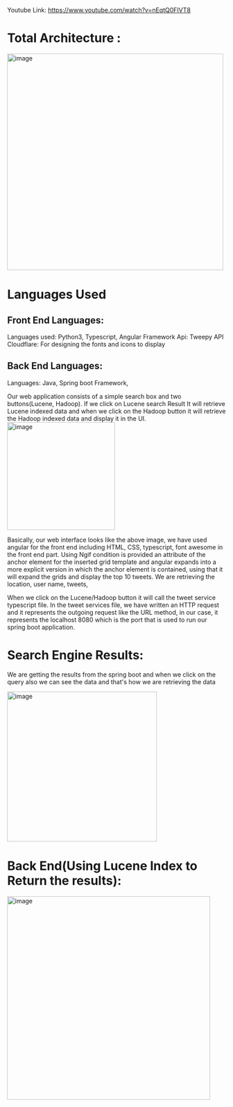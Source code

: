 Youtube Link: https://www.youtube.com/watch?v=nEqtQ0FIVT8

# Total Architecture : 

<img width="498" alt="image" src="https://github.com/madhuammulu8/Twitter-Search-Enginee-FullStack-Search-Enginee-Website/assets/65707202/4af6880a-ba04-4271-8b3f-48293ee31cd8">

# Languages Used

## Front End Languages:
Languages used: Python3, Typescript, Angular Framework
Api: Tweepy API
Cloudflare: For designing the fonts and icons to display

## Back End Languages:
Languages: Java, Spring boot Framework,

Our web application consists of a simple search box and two buttons(Lucene, Hadoop). If we click on Lucene search Result It will retrieve Lucene indexed data and when we click on the Hadoop button it will retrieve the Hadoop indexed data and display it in the UI.
<img width="248" alt="image" src="https://github.com/madhuammulu8/Twitter-Search-Enginee-FullStack-Search-Enginee-Website/assets/65707202/2a5d0292-cf40-486f-8227-8acb750fa8e1">

Basically, our web interface looks like the above image, we have used angular for the front end including HTML, CSS, typescript, font awesome in the front end part. Using Ngif condition is provided an attribute of the anchor element for the inserted grid template and angular expands into a more explicit version in which the anchor element is contained, using that it will expand the grids and display the top 10 tweets. We are retrieving the location, user name, tweets, 

When we click on the Lucene/Hadoop button it will call the tweet service typescript file. In the tweet services file, we have written an HTTP request and it represents the outgoing request like the URL method, in our case, it represents the localhost 8080 which is the port that is used to run our spring boot application.

# Search Engine Results:
We are getting the results from the spring boot and when we click on the query also we can see the data and that's how we are retrieving the data 

<img width="345" alt="image" src="https://github.com/madhuammulu8/Twitter-Search-Enginee-FullStack-Search-Enginee-Website/assets/65707202/188d4555-c170-42c1-aa36-b6fa78ee13ed">

# Back End(Using Lucene Index to Return the results):
<img width="468" alt="image" src="https://github.com/madhuammulu8/Twitter-Search-Enginee-FullStack-Search-Enginee-Website/assets/65707202/deb661df-3132-4b1d-aaa3-09f1c942beef">



